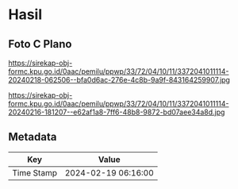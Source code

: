 # Hasil

## Foto C Plano

https://sirekap-obj-formc.kpu.go.id/0aac/pemilu/ppwp/33/72/04/10/11/3372041011114-20240218-062506--bfa0d6ac-276e-4c8b-9a9f-843164259907.jpg

https://sirekap-obj-formc.kpu.go.id/0aac/pemilu/ppwp/33/72/04/10/11/3372041011114-20240216-181207--e62af1a8-7ff6-48b8-9872-bd07aee34a8d.jpg


## Metadata

| Key        | Value               |
| ---------- | ------------------- |
| Time Stamp | 2024-02-19 06:16:00 |



